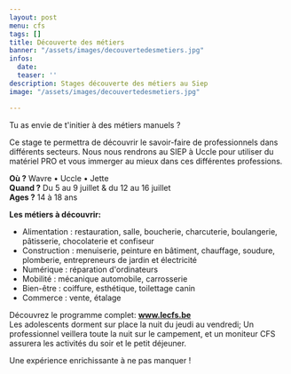 ```yaml
---
layout: post
menu: cfs
tags: []
title: Découverte des métiers
banner: "/assets/images/decouvertedesmetiers.jpg"
infos:
  date: 
  teaser: ''
description: Stages découverte des métiers au Siep
image: "/assets/images/decouvertedesmetiers.jpg"

---
```

Tu as envie de t'initier à des métiers manuels ?

Ce stage te permettra de découvrir le savoir-faire de professionnels dans différents secteurs. Nous nous rendrons au SIEP à Uccle pour utiliser du matériel PRO et vous immerger au mieux dans ces différentes professions.

**Où ?** Wavre • Uccle • Jette  
**Quand ?** Du 5 au 9 juillet & du 12 au 16 juillet  
**Ages ?** 14 à 18 ans

**Les métiers à découvrir:**

* Alimentation : restauration, salle, boucherie, charcuterie, boulangerie, pâtisserie, chocolaterie et confiseur
* Construction : menuiserie, peinture en bâtiment, chauffage, soudure, plomberie, entrepreneurs de jardin et électricité
* Numérique : réparation d'ordinateurs
* Mobilité : mécanique automobile, carrosserie
* Bien-être : coiffure, esthétique, toilettage canin
* Commerce : vente, étalage

Découvrez le programme complet: **www.lecfs.be**   
Les adolescents dorment sur place la nuit du jeudi au vendredi; Un professionnel veillera toute la nuit sur le campement, et un moniteur CFS assurera les activités du soir et le petit déjeuner.

Une expérience enrichissante à ne pas manquer !